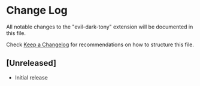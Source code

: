 # Change Log

All notable changes to the "evil-dark-tony" extension will be documented in this file.

Check [Keep a Changelog](http://keepachangelog.com/) for recommendations on how to structure this file.

## [Unreleased]

- Initial release
